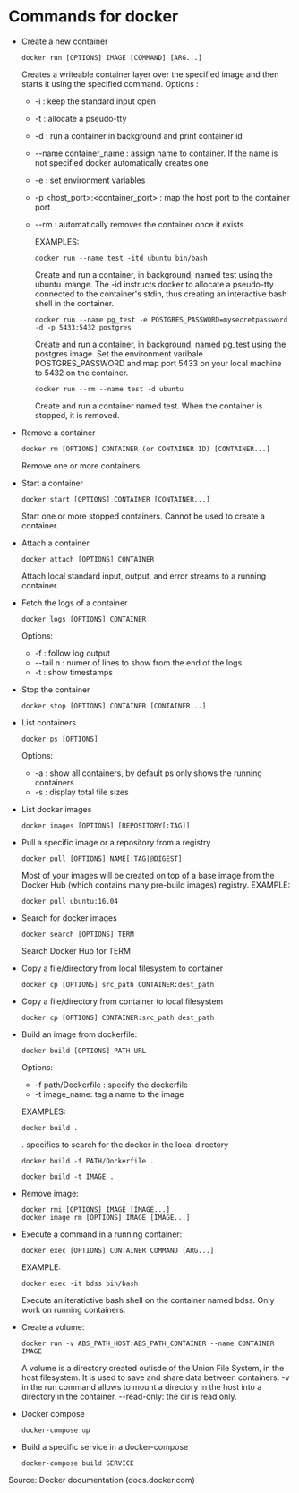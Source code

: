 # Commands for docker
* Create a new container
  ```
  docker run [OPTIONS] IMAGE [COMMAND] [ARG...]
  ```
  Creates a writeable container layer over the specified image and then starts it using the specified command. 
  Options :
  * -i : keep the standard input open
  * -t : allocate a pseudo-tty
  * -d : run a container in background and print container id
  * --name container_name : assign name to container. If the name is not specified docker automatically creates one
  * -e : set environment variables
  * -p <host_port>:<container_port> : map the host port to the container port 
  * --rm : automatically removes the container once it exists
  
    EXAMPLES:
    ``` 
    docker run --name test -itd ubuntu bin/bash
    ```
    Create and run a container, in background, named test using the ubuntu imange. The -id instructs docker to allocate a pseudo-tty connected to the container's stdin, thus creating an interactive bash shell in the container.
    ```
    docker run --name pg_test -e POSTGRES_PASSWORD=mysecretpassword -d -p 5433:5432 postgres
    ```
    Create and run a container, in background, named pg_test using the postgres image.
    Set the environment varibale POSTGRES_PASSWORD and map port 5433 on your local machine to 5432 on the container.
    ```
    docker run --rm --name test -d ubuntu
    ```
    Create and run a container named test. When the container is stopped, it is removed.
  
* Remove a container
  ```
  docker rm [OPTIONS] CONTAINER (or CONTAINER ID) [CONTAINER...]
  ```
  Remove one or more containers.

* Start a container
  ```
  docker start [OPTIONS] CONTAINER [CONTAINER...]
  ```
  Start one or more stopped containers. Cannot be used to create a container.

* Attach a container
  ```
  docker attach [OPTIONS] CONTAINER
  ```
  Attach local standard input, output, and error streams to a running container.

* Fetch the logs of a container
  ```
  docker logs [OPTIONS] CONTAINER
  ```
  Options:
  * -f : follow log output
  * --tail n : numer of lines to show from the end of the logs
  * -t : show timestamps

* Stop the container
  ```
  docker stop [OPTIONS] CONTAINER [CONTAINER...]
  ```

* List containers
  ```
  docker ps [OPTIONS]
  ```
  Options:
  * -a : show all containers, by default ps only shows the running containers
  * -s : display total file sizes

* List docker images
  ```
  docker images [OPTIONS] [REPOSITORY[:TAG]]
  ```

* Pull a specific image or a repository from a registry
  ```
  docker pull [OPTIONS] NAME[:TAG|@DIGEST]
  ```
  Most of your images will be created on top of a base image from the Docker Hub (which contains many pre-build images) registry.
  EXAMPLE:
  ```
  docker pull ubuntu:16.04
  ```

* Search for docker images
  ```
  docker search [OPTIONS] TERM
  ```
  Search Docker Hub for TERM

* Copy a file/directory from local filesystem to container
  ```
  docker cp [OPTIONS] src_path CONTAINER:dest_path
  ```

* Copy a file/directory from container to local filesystem
  ```
  docker cp [OPTIONS] CONTAINER:src_path dest_path
  ```

* Build an image from dockerfile:
  ```
  docker build [OPTIONS] PATH URL
  ```
  Options:
  * -f path/Dockerfile : specify the dockerfile
  * -t image_name: tag a name to the image

  EXAMPLES:
  ```
  docker build .
  ```
  . specifies to search for the docker in the local directory
  ```
  docker build -f PATH/Dockerfile .
  ```
  ```
  docker build -t IMAGE .
  ```

* Remove image:
  ```
  docker rmi [OPTIONS] IMAGE [IMAGE...]
  docker image rm [OPTIONS] IMAGE [IMAGE...]
  ```

* Execute a command in a running container:
  ```
  docker exec [OPTIONS] CONTAINER COMMAND [ARG...]
  ```
  EXAMPLE:
  ```
  docker exec -it bdss bin/bash
  ```
  Execute an iteratictive bash shell on the container named bdss. Only work on running containers.

* Create a volume:
  ```
  docker run -v ABS_PATH_HOST:ABS_PATH_CONTAINER --name CONTAINER IMAGE
  ```
  A volume is a directory created outisde of the Union File System, in the host filesystem. It is used to save and share data between containers.
  -v in the run command allows to mount a directory in the host into a directory in the container.
  --read-only: the dir is read only.

* Docker compose
  ```
  docker-compose up
  ```
* Build a specific service in a docker-compose
  ```
  docker-compose build SERVICE
  ```


  
  
<!-- # Dockerfile
Docker can build images automatically by reading the instructions from a Dockerfile. A Dockerfile is a text document that contains all the commands a user could call on the command line to assemble an image. Using docker build users can create an automated build that executes several command-line instructions in succession.

When you issue a docker build command, the current working directory is called the build context.

The build is run by the Docker daemon, not by the CLI. The first thing a build process does is send the entire context (recursively) to the daemon. In most cases, it’s best to start with an empty directory as context and keep your Dockerfile in that directory. Add only the files needed for building the Dockerfile.

The docker build command builds an image from a Dockerfile and a context. The build’s context is the set of files at a specified location PATH or URL. The PATH is a directory on your local filesystem. The URL is a Git repository location. -->



Source: Docker documentation (docs.docker.com)